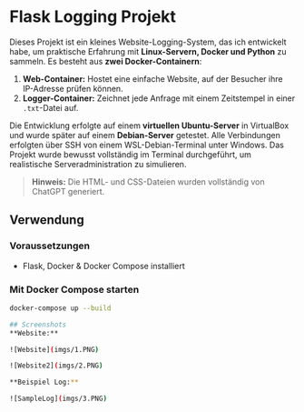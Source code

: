 # Flask Logging Projekt

Dieses Projekt ist ein kleines Website-Logging-System, das ich entwickelt habe, um praktische Erfahrung mit **Linux-Servern, Docker und Python** zu sammeln. Es besteht aus **zwei Docker-Containern**:

1. **Web-Container:** Hostet eine einfache Website, auf der Besucher ihre IP-Adresse prüfen können.  
2. **Logger-Container:** Zeichnet jede Anfrage mit einem Zeitstempel in einer `.txt`-Datei auf.

Die Entwicklung erfolgte auf einem **virtuellen Ubuntu-Server** in VirtualBox und wurde später auf einem **Debian-Server** getestet. Alle Verbindungen erfolgten über SSH von einem WSL-Debian-Terminal unter Windows. Das Projekt wurde bewusst vollständig im Terminal durchgeführt, um realistische Serveradministration zu simulieren.

> **Hinweis:** Die HTML- und CSS-Dateien wurden vollständig von ChatGPT generiert.

## Verwendung

### Voraussetzungen
- Flask, Docker & Docker Compose installiert

### Mit Docker Compose starten
```bash
docker-compose up --build

## Screenshots
**Website:**

![Website](imgs/1.PNG)

![Website2](imgs/2.PNG)

**Beispiel Log:**

![SampleLog](imgs/3.PNG)